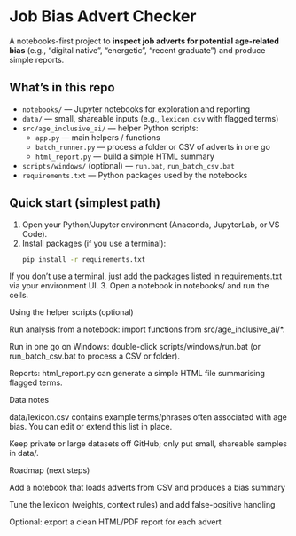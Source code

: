 # Job Bias Advert Checker

A notebooks-first project to **inspect job adverts for potential age-related bias** (e.g., “digital native”, “energetic”, “recent graduate”) and produce simple reports.

## What’s in this repo
- `notebooks/` — Jupyter notebooks for exploration and reporting
- `data/` — small, shareable inputs (e.g., `lexicon.csv` with flagged terms)
- `src/age_inclusive_ai/` — helper Python scripts:
  - `app.py` — main helpers / functions
  - `batch_runner.py` — process a folder or CSV of adverts in one go
  - `html_report.py` — build a simple HTML summary
- `scripts/windows/` (optional) — `run.bat`, `run_batch_csv.bat`
- `requirements.txt` — Python packages used by the notebooks

## Quick start (simplest path)
1. Open your Python/Jupyter environment (Anaconda, JupyterLab, or VS Code).
2. Install packages (if you use a terminal):
   ```bash
   pip install -r requirements.txt

If you don’t use a terminal, just add the packages listed in requirements.txt via your environment UI.
3. Open a notebook in notebooks/ and run the cells.

Using the helper scripts (optional)

Run analysis from a notebook: import functions from src/age_inclusive_ai/*.

Run in one go on Windows: double-click scripts/windows/run.bat
(or run_batch_csv.bat to process a CSV or folder).

Reports: html_report.py can generate a simple HTML file summarising flagged terms.

Data notes

data/lexicon.csv contains example terms/phrases often associated with age bias.
You can edit or extend this list in place.

Keep private or large datasets off GitHub; only put small, shareable samples in data/.

Roadmap (next steps)

Add a notebook that loads adverts from CSV and produces a bias summary

Tune the lexicon (weights, context rules) and add false-positive handling

Optional: export a clean HTML/PDF report for each advert
